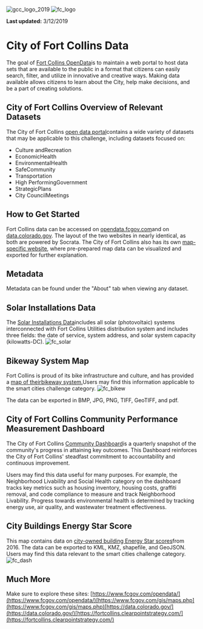 ![gcc_logo_2019](https://github.com/GoCodeColorado/GoCodeColorado-kbase-public/blob/master/2020_Resources/Data/imagesgcc_logo_2019.png)
![fc_logo](https://github.com/GoCodeColorado/GoCodeColorado-kbase-public/blob/master/2020_Resources/Data/imagesfc_logo.png)

**Last updated:** 3/12/2019

# City of Fort Collins Data

The goal of [Fort Collins OpenData](https://www.fcgov.com/opendata/)is to maintain a web portal to host data sets that are available to the public in a format that citizens can easily search, filter, and utilize in innovative and creative ways. Making data available allows citizens to learn about the City, help make decisions, and be a part of creating solutions.

## City of Fort Collins Overview of Relevant Datasets

The City of Fort Collins [open data portal](https://opendata.fcgov.com/)contains a wide variety of datasets that may be applicable to this challenge, including datasets focused on:

- Culture andRecreation
- EconomicHealth
- EnvironmentalHealth
- SafeCommunity
- Transportation
- High PerformingGovernment
- StrategicPlans
- City CouncilMeetings

## How to Get Started

Fort Collins data can be accessed on [opendata.fcgov.com](https://opendata.fcgov.com/)and on [data.colorado.gov](https://data.colorado.gov/browse?federation_filter=1999). The layout of the two websites in nearly identical, as both are powered by Socrata. The City of Fort Collins also has its own [map-specific website](https://gisweb.fcgov.com/HTML5Viewer/Index.html?viewer=FCMaps), where pre-prepared map data can be visualized and exported for further explanation.

## Metadata

Metadata can be found under the &quot;About&quot; tab when viewing any dataset.



## Solar Installations Data

The [Solar Installations Data](https://opendata.fcgov.com/Environmental-Health/Solar-Installations/3ku5-x4k9)includes all solar (photovoltaic) systems interconnected with Fort Collins Utilities distribution system and includes three fields: the date of service, system address, and solar system capacity (kilowatts-DC).
![fc_solar](https://github.com/GoCodeColorado/GoCodeColorado-kbase-public/blob/master/2020_Resources/Data/imagesfc_solar.jpg)


## Bikeway System Map

Fort Collins is proud of its bike infrastructure and culture, and has provided a [map of their](https://gisweb.fcgov.com/HTML5Viewer/Index.html?Viewer=FCMaps&amp;amp;layerTheme=Bikeway%20System)[bikeway system.](https://gisweb.fcgov.com/HTML5Viewer/Index.html?Viewer=FCMaps&amp;amp;layerTheme=Bikeway%20System)Users may find this information applicable to the smart cities challenge category.
![fc_bikew](https://github.com/GoCodeColorado/GoCodeColorado-kbase-public/blob/master/2020_Resources/Data/imagesfc_bikew.png)

The data can be exported in BMP, JPG, PNG, TIFF, GeoTIFF, and pdf.



## City of Fort Collins Community Performance Measurement Dashboard


The City of Fort Collins [Community Dashboard](http://fortcollins.clearpointstrategy.com/)is a quarterly snapshot of the community&#39;s progress in attaining key outcomes. This Dashboard reinforces the City of Fort Collins&#39; steadfast commitment to accountability and continuous improvement.

Users may find this data useful for many purposes. For example, the Neighborhood Livability and Social Health category on the dashboard tracks key metrics such as housing inventory, housing costs, graffiti removal, and code compliance to measure and track Neighborhood Livability. Progress towards environmental health is determined by tracking energy use, air quality, and wastewater treatment effectiveness.

## City Buildings Energy Star Score

This map contains data on [city-owned building Energy Star scores](https://opendata.fcgov.com/High-Performing-Government/City-Buildings-Energy-Star-Score/2x5v-i6zb)from 2016. The data can be exported to KML, KMZ, shapefile, and GeoJSON. Users may find this data relevant to the smart cities challenge category.
![fc_dash](https://github.com/GoCodeColorado/GoCodeColorado-kbase-public/blob/master/2020_Resources/Data/imagesfc_dash.png)


## Much More

Make sure to explore these sites: [https://www.fcgov.com/opendata/](https://www.fcgov.com/opendata/)[https://www.fcgov.com/gis/maps.php](https://www.fcgov.com/gis/maps.php)[https://data.colorado.gov/](https://data.colorado.gov/)[https://fortcollins.clearpointstrategy.com/](https://fortcollins.clearpointstrategy.com/)
